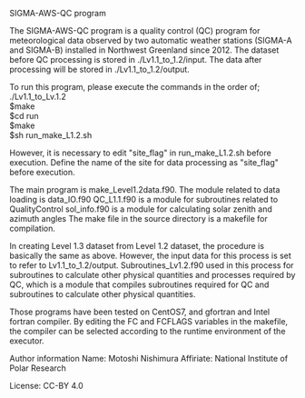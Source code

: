SIGMA-AWS-QC program

The SIGMA-AWS-QC program is a quality control (QC) program for meteorological data observed by two automatic weather stations (SIGMA-A and SIGMA-B) installed in Northwest Greenland since 2012.
The dataset before QC processing is stored in ./Lv1.1_to_1.2/input.
The data after processing will be stored in ./Lv1.1_to_1.2/output.

To run this program, please execute the commands in the order of;  
./Lv1.1_to_Lv.1.2  
$make  
$cd run  
$make  
$sh run_make_L1.2.sh  

However, it is necessary to edit "site_flag" in run_make_L1.2.sh before execution.
Define the name of the site for data processing as "site_flag" before execution.

The main program is make_Level1.2data.f90.
The module related to data loading is data_IO.f90
QC_L1.1.f90 is a module for subroutines related to QualityControl
sol_info.f90 is a module for calculating solar zenith and azimuth angles
The make file in the source directory is a makefile for compilation.

In creating Level 1.3 dataset from Level 1.2 dataset, the procedure is basically the same as above.
However, the input data for this process is set to refer to Lv1.1_to_1.2/output.
Subroutines_Lv1.2.f90 used in this process for subroutines to calculate other physical quantities and processes required by QC, which is a module that compiles subroutines required for QC and subroutines to calculate other physical quantities.

Those programs have been tested on CentOS7, and gfortran and Intel fortran compiler.
By editing the FC and FCFLAGS variables in the makefile, the compiler can be selected according to the runtime environment of the executor.

Author information
Name: Motoshi Nishimura
Affiriate: National Institute of Polar Research

License: CC-BY 4.0
